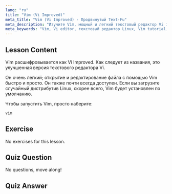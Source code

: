 ```yaml
---
lang: "ru"
title: "Vim (Vi Improved)"
meta_title: "Vim (Vi Improved) - Продвинутый Text-Fu"
meta_description: "Изучите Vim, мощный и легкий текстовый редактор Vi improved для Linux. Поймите основы использования и почему Vim важен для пользователей Linux."
meta_keywords: "Vim, Vi editor, текстовый редактор Linux, Vim tutorial, команды Linux, Linux для начинающих, руководство по Vim"
---
```


## Lesson Content

Vim расшифровывается как Vi Improved. Как следует из названия, это улучшенная версия текстового редактора Vi.

Он очень легкий; открытие и редактирование файла с помощью Vim быстро и просто. Он также почти всегда доступен. Если вы загрузите случайный дистрибутив Linux, скорее всего, Vim будет установлен по умолчанию.

Чтобы запустить Vim, просто наберите:

```bash
vim
```

## Exercise

No exercises for this lesson.

## Quiz Question

No questions, move along!

## Quiz Answer
